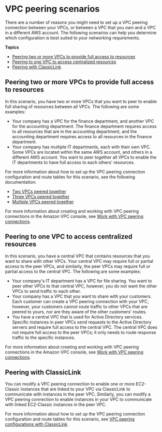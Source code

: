 # VPC peering scenarios<a name="peering-scenarios"></a>

There are a number of reasons you might need to set up a VPC peering connection between your VPCs, or between a VPC that you own and a VPC in a different AWS account\. The following scenarios can help you determine which configuration is best suited to your networking requirements\.

**Topics**
+ [Peering two or more VPCs to provide full access to resources](#peering-scenarios-full)
+ [Peering to one VPC to access centralized resources](#peering-scenarios-partial)
+ [Peering with ClassicLink](#peering-scenarios-classiclink)

## Peering two or more VPCs to provide full access to resources<a name="peering-scenarios-full"></a>

In this scenario, you have two or more VPCs that you want to peer to enable full sharing of resources between all VPCs\. The following are some examples:
+ Your company has a VPC for the finance department, and another VPC for the accounting department\. The finance department requires access to all resources that are in the accounting department, and the accounting department requires access to all resources in the finance department\. 
+ Your company has multiple IT departments, each with their own VPC\. Some VPCs are located within the same AWS account, and others in a different AWS account\. You want to peer together all VPCs to enable the IT departments to have full access to each others' resources\.

For more information about how to set up the VPC peering connection configuration and route tables for this scenario, see the following documentation:
+ [Two VPCs peered together](peering-configurations-full-access.md#two-vpcs-full-access)
+ [Three VPCs peered together](peering-configurations-full-access.md#three-vpcs-full-access)
+ [Multiple VPCs peered together](peering-configurations-full-access.md#many-vpcs-full-access)

For more information about creating and working with VPC peering connections in the Amazon VPC console, see [Work with VPC peering connections](working-with-vpc-peering.md)\.

## Peering to one VPC to access centralized resources<a name="peering-scenarios-partial"></a>

In this scenario, you have a central VPC that contains resources that you want to share with other VPCs\. Your central VPC may require full or partial access to the peer VPCs, and similarly, the peer VPCs may require full or partial access to the central VPC\. The following are some examples:
+ Your company's IT department has a VPC for file sharing\. You want to peer other VPCs to that central VPC, however, you do not want the other VPCs to send traffic to each other\. 
+ Your company has a VPC that you want to share with your customers\. Each customer can create a VPC peering connection with your VPC, however, your customers cannot route traffic to other VPCs that are peered to yours, nor are they aware of the other customers' routes\. 
+ You have a central VPC that is used for Active Directory services\. Specific instances in peer VPCs send requests to the Active Directory servers and require full access to the central VPC\. The central VPC does not require full access to the peer VPCs; it only needs to route response traffic to the specific instances\. 

For more information about creating and working with VPC peering connections in the Amazon VPC console, see [Work with VPC peering connections](working-with-vpc-peering.md)\.

## Peering with ClassicLink<a name="peering-scenarios-classiclink"></a>

You can modify a VPC peering connection to enable one or more EC2\-Classic instances that are linked to your VPC via ClassicLink to communicate with instances in the peer VPC\. Similarly, you can modify a VPC peering connection to enable instances in your VPC to communicate with linked EC2\-Classic instances in the peer VPC\.

For more information about how to set up the VPC peering connection configuration and route tables for this scenario, see [VPC peering configurations with ClassicLink](peering-configurations-classiclink.md)\.